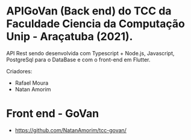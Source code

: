 # APIGoVan (Back end) do TCC da Faculdade Ciencia da Computação Unip - Araçatuba (2021).
API Rest sendo desenvolvida com Typescript + Node.js,  Javascript, PostgreSql para o DataBase e com o front-end em Flutter.

Criadores: 
- Rafael Moura
- Natan Amorim

# Front end - GoVan
- https://github.com/NatanAmorim/tcc-govan/
